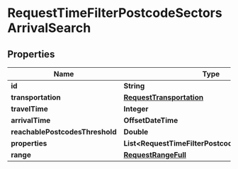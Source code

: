 

# RequestTimeFilterPostcodeSectorsArrivalSearch


## Properties

Name | Type | Description | Notes
------------ | ------------- | ------------- | -------------
**id** | **String** |  | 
**transportation** | [**RequestTransportation**](RequestTransportation.md) |  | 
**travelTime** | **Integer** |  | 
**arrivalTime** | **OffsetDateTime** |  | 
**reachablePostcodesThreshold** | **Double** |  | 
**properties** | **List&lt;RequestTimeFilterPostcodeSectorsProperty&gt;** |  | 
**range** | [**RequestRangeFull**](RequestRangeFull.md) |  |  [optional]



